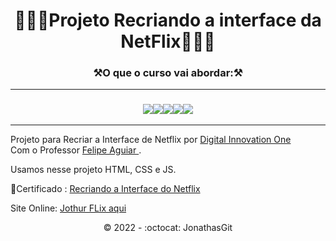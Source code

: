 

<h1 align="center">🚀🚀🚧Projeto Recriando a interface da NetFlix🚧🚀🚀<br>

 <h3 align="center">⚒️O que o curso vai abordar:⚒️ </h3>
 <hr>
 
 <h3 align="center"><img src="https://img.shields.io/badge/HTML5-E34F26?style=for-the-badge&logo=html5&logoColor=white"><img src="https://img.shields.io/badge/CSS3-1572B6?style=for-the-badge&logo=css3&logoColor=white"><img src="https://img.shields.io/badge/JavaScript-F7DF1E?style=for-the-badge&logo=javascript&logoColor=black"><img src="https://img.shields.io/badge/bootstrap-%23563D7C.svg?style=for-the-badge&logo=bootstrap&logoColor=white"><img src="https://img.shields.io/badge/Netflix-E50914?style=for-the-badge&logo=netflix&logoColor=white"></h3>
 <hr>
 
 
 Projeto para Recriar a Interface de Netflix por <a href="https://digitalinnovation.one/sign-in"> Digital Innovation One</a></h1><br>
Com o Professor <a href="https://github.com/felipeAguiarCode"> Felipe Aguiar <a>.
  
  Usamos nesse projeto HTML, CSS e JS. <br>
  
 🎯Certificado : <a href="https://certificates.digitalinnovation.one/3142A2E2">Recriando a Interface do Netflix</a> 
  
  Site Online: <a href="https://jonathasgit.github.io/Recriando-NetFlix/"> Jothur FLix aqui </a><br>
 
 <p align="center">©️ 2022 - :octocat: JonathasGit</p>
